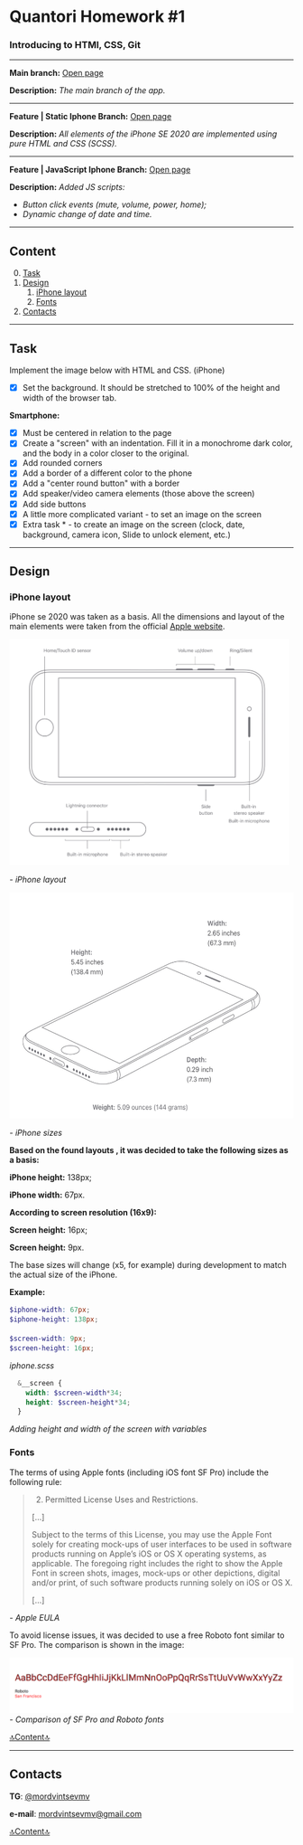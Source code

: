 # Quantori Homework #1

### Introducing to HTMl, CSS, Git

---

**Main branch:** <a href="https://mordvintsevmv.github.io/quantori_homework_1" target="_blank">Open page</a>

**Description:** *The main branch of the app.*

---

**Feature | Static Iphone Branch:** <a href="https://quantori-hw1-feature-static.netlify.app/" target="_blank">Open page</a>

**Description:** *All elements of the iPhone SE 2020 are implemented using pure HTML and CSS (SCSS).*

---

**Feature | JavaScript Iphone Branch:** <a href="https://quantori-hw1-feature-js.netlify.app/" target="_blank">Open page</a>

**Description:** *Added JS scripts:*

- *Button click events (mute, volume, power, home);*
- *Dynamic change of date and time.*

---

## <a name="content">Content</a>

0. [Task](#Task)
0. [Design](#design)
    1. [iPhone layout](#design-iphone)
    1. [Fonts](#design-fonts)
2. [Contacts](#contacts)


---

## <a name="Task">Task</a>

Implement the image below with HTML and CSS. (iPhone)
- [X] Set the background. It should be stretched to 100% of the height and width of the browser tab.

**Smartphone:**
- [X] Must be centered in relation to the page
- [X] Create a "screen" with an indentation. Fill it in a monochrome dark color, and the body in a color closer to the original.
- [X] Add rounded corners
- [X] Add a border of a different color to the phone
- [X] Add a "center round button" with a border
- [X] Add speaker/video camera elements (those above the screen)
- [X] Add side buttons 
- [X] A little more complicated variant - to set an image on the screen
- [X] Extra task  * - to create an image on the screen (clock, date, background, camera icon, Slide to unlock element, etc.)

---

## <a name="design">Design</a>

### <a name="design-iphone">iPhone layout</a>

iPhone se 2020 was taken as a basis.
All the dimensions and layout of the main elements were taken from the official [Apple website](https://www.apple.com/iphone-se/specs/).

<img src="readme-img/iphone-laout.png" alt="iPhone layout" height="400px"/>

*- iPhone layout*

<img src="readme-img/iphone-size.png" alt="iPhone sizes" height="400px"/>

*- iPhone sizes*

**Based on the found layouts , it was decided to take the following sizes as a basis:**

**iPhone height:** 138px;

**iPhone width:** 67px.

**According to screen resolution (16x9):**

**Screen height:** 16px;

**Screen height:** 9px.

The base sizes will change (x5, for example) during development to match the actual size of the iPhone.

**Example:**

```scss
$iphone-width: 67px;
$iphone-height: 138px;

$screen-width: 9px;
$screen-height: 16px;
```

*iphone.scss*

```scss
  &__screen {
    width: $screen-width*34;
    height: $screen-height*34;
  }
```

*Adding height and width of the screen with variables*

### <a name="design-fonts">Fonts</a>

The terms of using Apple fonts (including iOS font SF Pro) include the following rule:

> 2. Permitted License Uses and Restrictions.
> 
> [...]
> 
> Subject to the terms of this License, you may use the Apple Font solely for creating mock-ups of user interfaces to be used in software products running on Apple’s iOS or OS X operating systems, as applicable. The foregoing right includes the right to show the Apple Font in screen shots, images, mock-ups or other depictions, digital and/or print, of such software products running solely on iOS or OS X.
> 
> [...]

*- Apple EULA*

To avoid license issues, it was decided to use a free Roboto font similar to SF Pro. 
The comparison is shown in the image:

![SF Pro vs Roboto](readme-img/sf_roboto_compare.png)
*- Comparison of SF Pro and Roboto fonts*

[🔝Content🔝](#content)

---

## <a name="contacts">Contacts</a>

**TG**: [@mordvintsevmv](https://t.me/mordvintsevmv)

**e-mail**: mordvintsevmv@gmail.com


[🔝Content🔝](#content)

